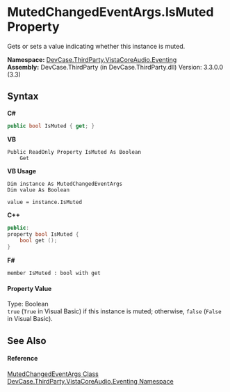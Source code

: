 # MutedChangedEventArgs.IsMuted Property 
 

Gets or sets a value indicating whether this instance is muted.

**Namespace:**&nbsp;<a href="N_DevCase_ThirdParty_VistaCoreAudio_Eventing">DevCase.ThirdParty.VistaCoreAudio.Eventing</a><br />**Assembly:**&nbsp;DevCase.ThirdParty (in DevCase.ThirdParty.dll) Version: 3.3.0.0 (3.3)

## Syntax

**C#**<br />
``` C#
public bool IsMuted { get; }
```

**VB**<br />
``` VB
Public ReadOnly Property IsMuted As Boolean
	Get
```

**VB Usage**<br />
``` VB Usage
Dim instance As MutedChangedEventArgs
Dim value As Boolean

value = instance.IsMuted

```

**C++**<br />
``` C++
public:
property bool IsMuted {
	bool get ();
}
```

**F#**<br />
``` F#
member IsMuted : bool with get

```


#### Property Value
Type: Boolean<br />`true` (`True` in Visual Basic) if this instance is muted; otherwise, `false` (`False` in Visual Basic).

## See Also


#### Reference
<a href="T_DevCase_ThirdParty_VistaCoreAudio_Eventing_MutedChangedEventArgs">MutedChangedEventArgs Class</a><br /><a href="N_DevCase_ThirdParty_VistaCoreAudio_Eventing">DevCase.ThirdParty.VistaCoreAudio.Eventing Namespace</a><br />